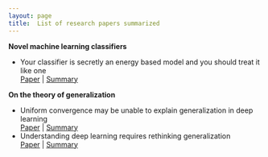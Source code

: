 ```yaml
---
layout: page
title:  List of research papers summarized
---
```


**Novel machine learning classifiers**
- Your classifier is secretly an energy based model and you should treat it like one <br>
    [Paper](https://arxiv.org/pdf/1912.03263.pdf)  |  [Summary](https://medium.com/@shelviawongso/energy-based-classifier-446c4d4d1e6f)

**On the theory of generalization**
- Uniform convergence may be unable to explain generalization in deep learning <br>
    [Paper](https://arxiv.org/pdf/1902.04742.pdf)  |  [Summary](https://medium.com/@shelviawongso/generalization-97338df3df5b)
- Understanding deep learning requires rethinking generalization <br>
    [Paper](https://arxiv.org/pdf/1611.03530.pdf)  |  [Summary](https://medium.com/@shelviawongso/the-need-to-rethink-generalization-to-understand-deep-learning-5cd9e5a2634e)
<!-- - Traditional and heavy-tailed self regularization in neural network models <br>
    [Paper](https://arxiv.org/pdf/1901.08276.pdf)  |  [Summary]() -->

<!-- **On pruning the neural networks**
- The lottery ticket hypothesis: finding sparse, trainable neural networks <br>
    [Paper](https://arxiv.org/pdf/1803.03635.pdf)  |  [Summary]() -->